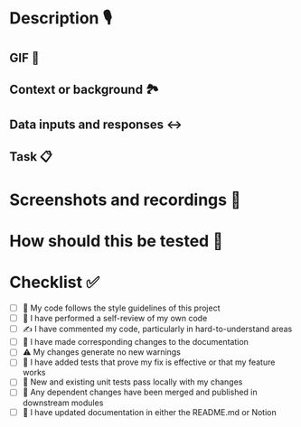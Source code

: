 <!--
  For Work In Progress Pull Requests, please use the Draft PR feature,
  see https://github.blog/2019-02-14-introducing-draft-pull-requests/ for further details.


  Before submitting a Pull Request, please ensure you've done the following:
  - 👷‍♀️ Create small PRs. In most cases, this will be possible.
  - ✅ Provide tests for your changes.
  - 📝 Use descriptive commit messages.
-->

# Description 🎙️

<!-- Please include a summary of the change. Please also include relevant motivation and context. List any dependencies that are required for this change. -->

## GIF 🎁

<!-- What GIF is most applicable to this PR -->

## Context or background 🏞️

<!-- Any other information required to understand this task? -->

## Data inputs and responses ↔️

<!-- Please define the required and expected inputs and responses if applicable. -->

## Task 📋

<!-- Fixes [Linear task number](https://linear.app/ekko-sustainability/issue/APIV2-XX) -->

# Screenshots and recordings 📸

<!-- Please include any screenshots or recordings if required.  -->

# How should this be tested 🧪

<!-- Please describe the tests that you ran to verify your changes. Provide instructions so we can reproduce. Please also list any relevant details for your test configuration. -->

# Checklist ✅

<!-- These can be ticked after creating the PR -->

- [ ] 🎨 My code follows the style guidelines of this project
- [ ] 🔎 I have performed a self-review of my own code
- [ ] ✍️ I have commented my code, particularly in hard-to-understand areas
- [ ] 📜 I have made corresponding changes to the documentation
- [ ] ⚠️ My changes generate no new warnings
- [ ] 🧪 I have added tests that prove my fix is effective or that my feature works
- [ ] 🛂 New and existing unit tests pass locally with my changes
- [ ] 👭 Any dependent changes have been merged and published in downstream modules
- [ ] 📃 I have updated documentation in either the README.md or Notion
